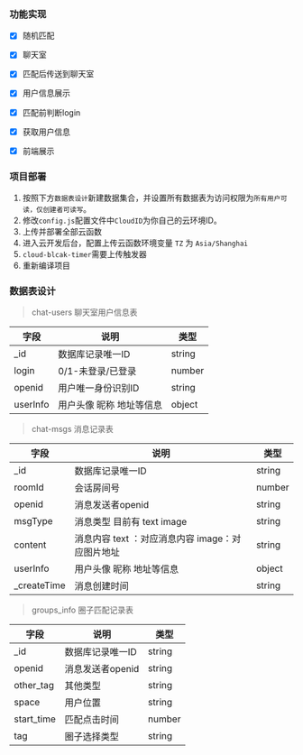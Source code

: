 ### 功能实现

- [x] 随机匹配
- [x] 聊天室
- [x] 匹配后传送到聊天室
- [x] 用户信息展示
- [x] 匹配前判断login 
- [x] 获取用户信息
- [x] 前端展示


### 项目部署

1. 按照下方`数据表设计`新建数据集合，并设置所有数据表为访问权限为`所有用户可读，仅创建者可读写`。
2. 修改`config.js`配置文件中`CloudID`为你自己的云环境ID。
3. 上传并部署全部云函数
4. 进入云开发后台，配置上传云函数环境变量 `TZ` 为 `Asia/Shanghai`
5. `cloud-blcak-timer`需要上传触发器
6. 重新编译项目


### 数据表设计

> chat-users  聊天室用户信息表

| 字段     | 说明                     | 类型   |
| -------- | ------------------------ | ------ |
| _id      | 数据库记录唯一ID         | string |
|login     | 0/1-未登录/已登录        | number |
| openid   | 用户唯一身份识别ID       | string |
| userInfo | 用户头像 昵称 地址等信息 | object |


> chat-msgs 消息记录表

| 字段        | 说明                                             | 类型   |
| ----------- | ------------------------------------------------ | ------ |
| _id         | 数据库记录唯一ID                                 | string |
| roomId      | 会话房间号                                       | number |
| openid      | 消息发送者openid                                 | string |
| msgType     | 消息类型 目前有 text image                       | string |
| content     | 消息内容 text ：对应消息内容 image：对应图片地址 | string |
| userInfo    | 用户头像 昵称 地址等信息                         | object |
| _createTime | 消息创建时间                                     | string |


> groups_info 圈子匹配记录表

| 字段        | 说明                                             | 类型   |
| ----------- | ------------------------------------------------ | ------ |
| _id         | 数据库记录唯一ID                                 | string |
| openid      | 消息发送者openid                                 | string |
| other_tag   | 其他类型                                         | string |
| space       | 用户位置                                         | string |
| start_time  | 匹配点击时间                                      | number |
| tag         | 圈子选择类型                                     | string |

